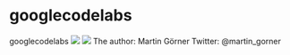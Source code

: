 # googlecodelabs
googlecodelabs
![](https://codelabs.developers.google.com/codelabs/keras-flowers-data/img/1dd39cb813f337e2.jpeg)
![](https://codelabs.developers.google.com/codelabs/keras-flowers-data/img/35be9f6ad0aceb7a.png)
The author: Martin Görner
Twitter: @martin_gorner
